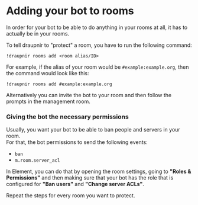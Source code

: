 # Adding your bot to rooms

In order for your bot to be able to do anything in your rooms at all, it has to actually be in your rooms.

To tell draupnir to "protect" a room, you have to run the following command:
```
!draupnir rooms add <room alias/ID>
```
For example, if the alias of your room would be `#example:example.org`, then the command would look like this:
```
!draupnir rooms add #example:example.org
```
Alternatively you can invite the bot to your room and then follow the prompts in the management room.  

### Giving the bot the necessary permissions

Usually, you want your bot to be able to ban people and servers in your room.  
For that, the bot permissions to send the following events:
* `ban`
* `m.room.server_acl`

In Element, you can do that by opening the room settings, going to **"Roles & Permissions"** and then making sure that your bot has the role that is configured for **"Ban users"** and **"Change server ACLs"**.

Repeat the steps for every room you want to protect.